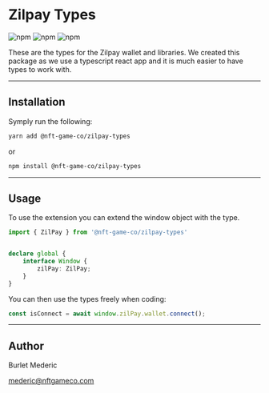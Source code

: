 # Zilpay Types

![npm](https://img.shields.io/npm/dm/@nft-game-co/zilpay-types?color=orange)
![npm](https://img.shields.io/npm/l/@nft-game-co/zilpay-types?color=orange)
![npm](https://img.shields.io/npm/v/@nft-game-co/zilpay-types)

These are the types for the Zilpay  wallet and libraries. We created this package as we use a typescript react app and it is much easier to have types to work with.

---

## Installation

Symply run the following:

```bash
yarn add @nft-game-co/zilpay-types
```

or

```bash
npm install @nft-game-co/zilpay-types
```

---

## Usage

To use the extension you can extend the window object with the type.

```ts
import { ZilPay } from '@nft-game-co/zilpay-types'


declare global {
    interface Window {
        zilPay: ZilPay;
    }
}
```

You can then use the types freely when coding:


```ts
const isConnect = await window.zilPay.wallet.connect();
```

---

## Author

Burlet Mederic 

mederic@nftgameco.com
